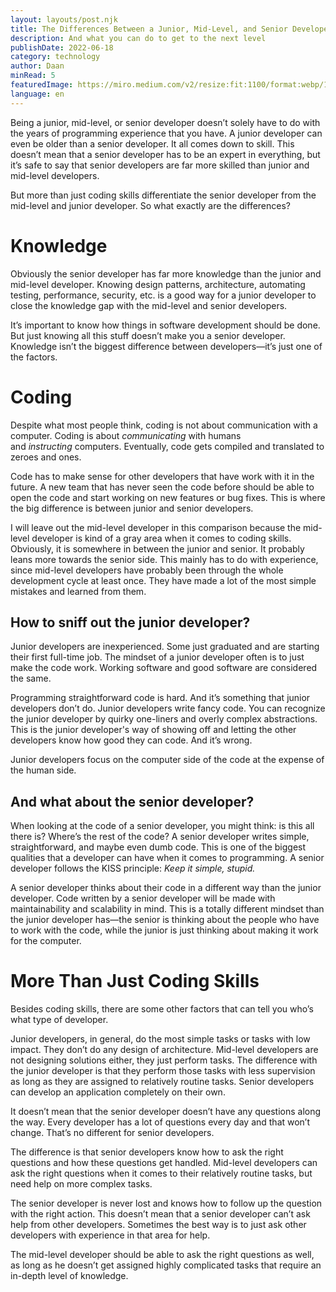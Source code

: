 ```yaml
---
layout: layouts/post.njk
title: The Differences Between a Junior, Mid-Level, and Senior Developer
description: And what you can do to get to the next level
publishDate: 2022-06-18
category: technology
author: Daan
minRead: 5
featuredImage: https://miro.medium.com/v2/resize:fit:1100/format:webp/1*6NsIBhzaRwsnV8ecfzGW0Q.jpeg
language: en
---
```


<!-- @format -->

<!--StartFragment-->

Being a junior, mid-level, or senior developer doesn’t solely have to do with the years of programming experience that you have. A junior developer can even be older than a senior developer. It all comes down to skill. This doesn’t mean that a senior developer has to be an expert in everything, but it’s safe to say that senior developers are far more skilled than junior and mid-level developers.

But more than just coding skills differentiate the senior developer from the mid-level and junior developer. So what exactly are the differences?

# Knowledge

Obviously the senior developer has far more knowledge than the junior and mid-level developer. Knowing design patterns, architecture, automating testing, performance, security, etc. is a good way for a junior developer to close the knowledge gap with the mid-level and senior developers.

It’s important to know how things in software development should be done. But just knowing all this stuff doesn’t make you a senior developer. Knowledge isn’t the biggest difference between developers—it’s just one of the factors.

# Coding

Despite what most people think, coding is not about communication with a computer. Coding is about *communicating* with humans and *instructing* computers. Eventually, code gets compiled and translated to zeroes and ones.

Code has to make sense for other developers that have work with it in the future. A new team that has never seen the code before should be able to open the code and start working on new features or bug fixes. This is where the big difference is between junior and senior developers.

I will leave out the mid-level developer in this comparison because the mid-level developer is kind of a gray area when it comes to coding skills. Obviously, it is somewhere in between the junior and senior. It probably leans more towards the senior side. This mainly has to do with experience, since mid-level developers have probably been through the whole development cycle at least once. They have made a lot of the most simple mistakes and learned from them.

## How to sniff out the junior developer?

Junior developers are inexperienced. Some just graduated and are starting their first full-time job. The mindset of a junior developer often is to just make the code work. Working software and good software are considered the same.

Programming straightforward code is hard. And it’s something that junior developers don’t do. Junior developers write fancy code. You can recognize the junior developer by quirky one-liners and overly complex abstractions. This is the junior developer's way of showing off and letting the other developers know how good they can code. And it’s wrong.

Junior developers focus on the computer side of the code at the expense of the human side.

## And what about the senior developer?

When looking at the code of a senior developer, you might think: is this all there is? Where’s the rest of the code? A senior developer writes simple, straightforward, and maybe even dumb code. This is one of the biggest qualities that a developer can have when it comes to programming. A senior developer follows the KISS principle: *Keep it simple, stupid.*

A senior developer thinks about their code in a different way than the junior developer. Code written by a senior developer will be made with maintainability and scalability in mind. This is a totally different mindset than the junior developer has—the senior is thinking about the people who have to work with the code, while the junior is just thinking about making it work for the computer.

# More Than Just Coding Skills

Besides coding skills, there are some other factors that can tell you who’s what type of developer.

Junior developers, in general, do the most simple tasks or tasks with low impact. They don’t do any design of architecture. Mid-level developers are not designing solutions either, they just perform tasks. The difference with the junior developer is that they perform those tasks with less supervision as long as they are assigned to relatively routine tasks. Senior developers can develop an application completely on their own.

It doesn’t mean that the senior developer doesn’t have any questions along the way. Every developer has a lot of questions every day and that won’t change. That’s no different for senior developers.

The difference is that senior developers know how to ask the right questions and how these questions get handled. Mid-level developers can ask the right questions when it comes to their relatively routine tasks, but need help on more complex tasks.

The senior developer is never lost and knows how to follow up the question with the right action. This doesn’t mean that a senior developer can’t ask help from other developers. Sometimes the best way is to just ask other developers with experience in that area for help.

The mid-level developer should be able to ask the right questions as well, as long as he doesn’t get assigned highly complicated tasks that require an in-depth level of knowledge.
